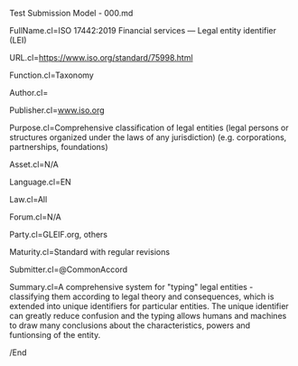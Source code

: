 Test Submission Model - 000.md

FullName.cl=ISO 17442:2019 Financial services — Legal entity identifier (LEI)

URL.cl=https://www.iso.org/standard/75998.html

Function.cl=Taxonomy

Author.cl=

Publisher.cl=www.iso.org

Purpose.cl=Comprehensive classification of legal entities (legal persons or structures organized under the laws of any jurisdiction) (e.g. corporations, partnerships, foundations)

Asset.cl=N/A

Language.cl=EN

Law.cl=All

Forum.cl=N/A

Party.cl=GLEIF.org, others

Maturity.cl=Standard with regular revisions

Submitter.cl=@CommonAccord

Summary.cl=A comprehensive system for "typing" legal entities - classifying them according to legal theory and consequences, which is extended into unique identifiers for particular entities.  The unique identifier can greatly reduce confusion and the typing allows humans and machines to draw many conclusions about the characteristics, powers and funtionsing of the entity.

/End
